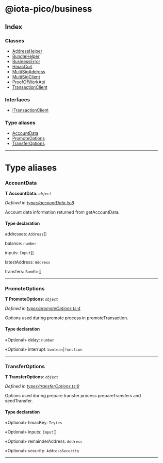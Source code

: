 


#  @iota-pico/business

## Index

### Classes

* [AddressHelper](classes/addresshelper.md)
* [BundleHelper](classes/bundlehelper.md)
* [BusinessError](classes/businesserror.md)
* [HmacCurl](classes/hmaccurl.md)
* [MultiSigAddress](classes/multisigaddress.md)
* [MultiSigClient](classes/multisigclient.md)
* [ProofOfWorkApi](classes/proofofworkapi.md)
* [TransactionClient](classes/transactionclient.md)


### Interfaces

* [ITransactionClient](interfaces/itransactionclient.md)


### Type aliases

* [AccountData](#accountdata)
* [PromoteOptions](#promoteoptions)
* [TransferOptions](#transferoptions)



---
# Type aliases
<a id="accountdata"></a>

###  AccountData

**Τ AccountData**:  *`object`* 

*Defined in [types/accountData.ts:8](https://github.com/iotaeco/iota-pico-business/blob/ab10af2/src/types/accountData.ts#L8)*



Account data information returned from getAccountData.

#### Type declaration




 addresses: `Address`[]






 balance: `number`






 inputs: `Input`[]






 latestAddress: `Address`






 transfers: `Bundle`[]







___

<a id="promoteoptions"></a>

###  PromoteOptions

**Τ PromoteOptions**:  *`object`* 

*Defined in [types/promoteOptions.ts:4](https://github.com/iotaeco/iota-pico-business/blob/ab10af2/src/types/promoteOptions.ts#L4)*



Options used during promote process in promoteTransaction.

#### Type declaration




«Optional»  delay: `number`






«Optional»  interrupt: `boolean`⎮`function`







___

<a id="transferoptions"></a>

###  TransferOptions

**Τ TransferOptions**:  *`object`* 

*Defined in [types/transferOptions.ts:9](https://github.com/iotaeco/iota-pico-business/blob/ab10af2/src/types/transferOptions.ts#L9)*



Options used during prepare transfer process prepareTransfers and sendTransfer.

#### Type declaration




«Optional»  hmacKey: `Trytes`






«Optional»  inputs: `Input`[]






«Optional»  remainderAddress: `Address`






«Optional»  security: `AddressSecurity`







___


